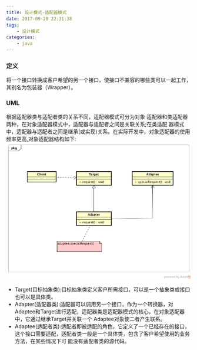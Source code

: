```yaml
---
title: 设计模式-适配器模式
date: 2017-09-20 22:31:38
tags:
    - 设计模式
categories:
    - java
---
```

### 定义
将一个接口转换成客户希望的另一个接口，使接口不兼容的哪些类可以一起工作，其别名为包装器（Wrapper）。

<!--more-->

### UML
根据适配器类与适配者类的关系不同，适配器模式可分为对象 适配器和类适配器两种，在对象适配器模式中，适配器与适配者之间是关联关系;在类适配 器模式中，适配器与适配者之间是继承(或实现)关系。在实际开发中，对象适配器的使用 频率更高,对象适配器结构如下:
![adapte](/Users/haominglfs/Pictures/hexo-pic/adapter.png)

* Target(目标抽象类):目标抽象类定义客户所需接口，可以是一个抽象类或接口也可以是具体类。
* Adapter(适配器类):适配器可以调用另一个接口，作为一个转换器，对Adaptee和Target进行适配，适配器类是适配器模式的核心，在对象适配器中，它通过继承Target并关联一个 Adaptee对象使二者产生联系。
* Adaptee(适配者类):适配者即被适配的角色，它定义了一个已经存在的接口，这个接口需要适配，适配者类一般是一个具体类，包含了客户希望使用的业务方法，在某些情况下可 能没有适配者类的源代码。


